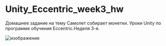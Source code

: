 # Unity_Eccentric_week3_hw
 Домашнее задание на тему Самолет собирает монетки.
 Уроки Unity по программе обучения Eccentric.Неделя 3-я.
 
 ![изображение](https://user-images.githubusercontent.com/79563332/150001852-ac7c7a0f-6b9c-4d31-af90-eca0a99e6c7b.png)

